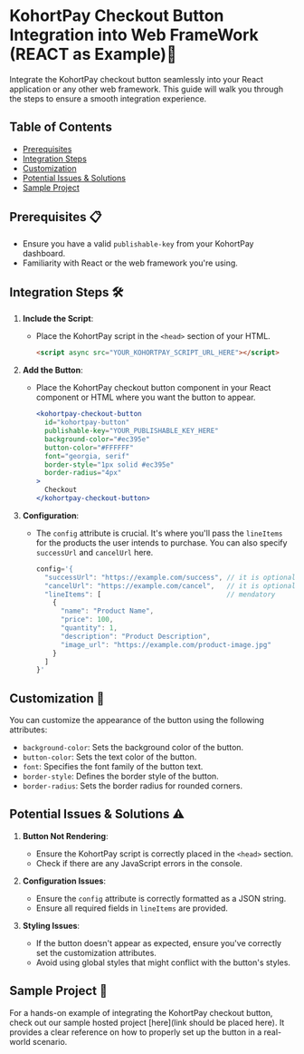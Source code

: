 # KohortPay Checkout Button Integration into Web FrameWork (REACT as Example)🚀

Integrate the KohortPay checkout button seamlessly into your React application or any other web framework. This guide will walk you through the steps to ensure a smooth integration experience.

## Table of Contents

- [Prerequisites](#prerequisites)
- [Integration Steps](#integration-steps)
- [Customization](#customization)
- [Potential Issues & Solutions](#potential-issues--solutions)
- [Sample Project](#sample-project)

## Prerequisites 📋

- Ensure you have a valid `publishable-key` from your KohortPay dashboard.
- Familiarity with React or the web framework you're using.

## Integration Steps 🛠️

1. **Include the Script**:

   - Place the KohortPay script in the `<head>` section of your HTML.
     ```html
     <script async src="YOUR_KOHORTPAY_SCRIPT_URL_HERE"></script>
     ```

2. **Add the Button**:

   - Place the KohortPay checkout button component in your React component or HTML where you want the button to appear.
     ```jsx
     <kohortpay-checkout-button
       id="kohortpay-button"
       publishable-key="YOUR_PUBLISHABLE_KEY_HERE"
       background-color="#ec395e"
       button-color="#FFFFFF"
       font="georgia, serif"
       border-style="1px solid #ec395e"
       border-radius="4px"
     >
       Checkout
     </kohortpay-checkout-button>
     ```

3. **Configuration**:
   - The `config` attribute is crucial. It's where you'll pass the `lineItems` for the products the user intends to purchase. You can also specify `successUrl` and `cancelUrl` here.
     ```jsx
     config='{
       "successUrl": "https://example.com/success", // it is optional
       "cancelUrl": "https://example.com/cancel",   // it is optional
       "lineItems": [                               // mendatory
         {
           "name": "Product Name",
           "price": 100,
           "quantity": 1,
           "description": "Product Description",
           "image_url": "https://example.com/product-image.jpg"
         }
       ]
     }'
     ```

## Customization 🎨

You can customize the appearance of the button using the following attributes:

- `background-color`: Sets the background color of the button.
- `button-color`: Sets the text color of the button.
- `font`: Specifies the font family of the button text.
- `border-style`: Defines the border style of the button.
- `border-radius`: Sets the border radius for rounded corners.

## Potential Issues & Solutions ⚠️

1. **Button Not Rendering**:

   - Ensure the KohortPay script is correctly placed in the `<head>` section.
   - Check if there are any JavaScript errors in the console.

2. **Configuration Issues**:

   - Ensure the `config` attribute is correctly formatted as a JSON string.
   - Ensure all required fields in `lineItems` are provided.

3. **Styling Issues**:
   - If the button doesn't appear as expected, ensure you've correctly set the customization attributes.
   - Avoid using global styles that might conflict with the button's styles.

## Sample Project 📁

For a hands-on example of integrating the KohortPay checkout button, check out our sample hosted project [here](link should be placed here). It provides a clear reference on how to properly set up the button in a real-world scenario.
